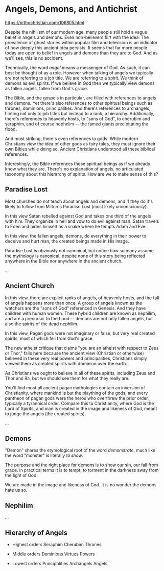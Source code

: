 # Angels, Demons, and Antichrist

https://orthochristian.com/106805.html

Despite the nihilism of our modern age, many people still hold a vague belief in angels and demons. Even non-believers flirt with the idea. 
The prevalence of ghost stories within popular film and television is an indicator of how deeply this ancient idea persists.
It seems that far more people today are open to belief in angels and demons than they are to God. And as we'll see, this is no accident.


Technically, the word *angel* means a messenger of God. As such, it can best be thought of as a role. However when talking of angels we typically are not referring to a job title. We are referring to a spirit. We think of demons as evil spirits. If we believe in God then we typically view demons as fallen angels, fallen from God's grace.

The Bible, and the gospels in particular, are filled with references to angels and demons. Yet there's also references to other spiritual beings such as thrones, dominions, principalities. And there's references to archangels, hinting not only to job titles but instead to a rank, a hierarchy.
Additionally, there's references to heavenly hosts, to "sons of God", to cherubim and seraphim, and of course nephelim -- the famed giants precipitating the flood.

And most striking, there's even references to gods.
While modern Christians view the idea of other gods as fairy tales, they must ignore their own Bibles while doing so. Ancient Christians understood all these biblical references.


Interestingly, the Bible references these spiritual beings as if we already know what they are. There's no explanation of angels, no articulated taxonomy about this hierarchy of spirits.
How are we to make sense of this?



## Paradise Lost

Most churches do not teach about angels and demons, and if they do it's likely to follow from Milton's Paradise Lost (most likely unconsciously).

In this view Satan rebelled against God and takes one third of the angels with him. They organize in hell and vow to do evil against man.
Satan travels to Eden and hides himself as a snake where he tempts Adam and Eve.

In this view, the fallen angels, demons, do everything in their power to deceive and hurt man, the created beings made in His image.

Paradise Lost is obviously not canonical, but notice how so many assume the mythology is canonical; despite none of this story being reflected anywhere in the Bible nor anywhere in the ancient church.

...


## Ancient Church

In this view, there are explicit ranks of angels, of heavenly hosts, and the fall of angels happens more than once. A group of angels known as the watchers are the "sons of God" referenced in Genesis. And they have children with human women. These hybrid children are known as nephilim, and are a precursor to the flood -- demons are not only fallen angels, but also the spirits of the dead nephilim.

In this view, Pagan gods were not imaginary or false, but very real created spirits, most of which fell from God's grace.

The new atheist critique that claims "you are an atheist with respect to Zeus or Thor," fails here because the ancient view (Christian or otherwise) believed in these very real powers and principalities, Christians simply viewed them as created spirits with dominion over the earth. 

As Christians we ought to believe in all of these spirits, including Zeus and Thor and Ra, but we should see them for what they really are.

You'll find most all ancient pagan mythologies contain an inversion of Christianity, where mankind is but the plaything of the gods, and every pantheon of pagan gods were the heros who overthrew the prior order, typically a tyrannical order.
Compare this to Christianity, where God is the Lord of Spirits, and man is created in the image and likeness of God, meant to judge the angels (the created spirits).

...

## Demons

"Demon" shares the etymological root of the word *demonstrate*, much like the word "monster" is literally *to show*.

The purpose and the right place for demons is to show our sin, our fall from grace. In practical terms it is to tempt, to torment in the darkness away from the light of God.

We are made in the image and likeness of God. It is no wonder the demons hate us so.




## Nephilim

...


## Hierarchy of Angels

* Highest orders
        Seraphim
        Cherubim
        Thrones

* Middle orders
        Dominions
        Virtues
        Powers

* Lowest orders
        Principalities
        Archangels
        Angels







